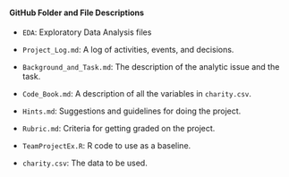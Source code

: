 #### GitHub Folder and File Descriptions

* `EDA`: Exploratory Data Analysis files

* `Project_Log.md`: A log of activities, events, and decisions.

* `Background_and_Task.md`: The description of the analytic issue and the task.  

* `Code_Book.md`: A description of all the variables in `charity.csv`.

* `Hints.md`: Suggestions and guidelines for doing the project.

* `Rubric.md`: Criteria for getting graded on the project.

* `TeamProjectEx.R`: R code to use as a baseline.
 
* `charity.csv`: The data to be used. 


